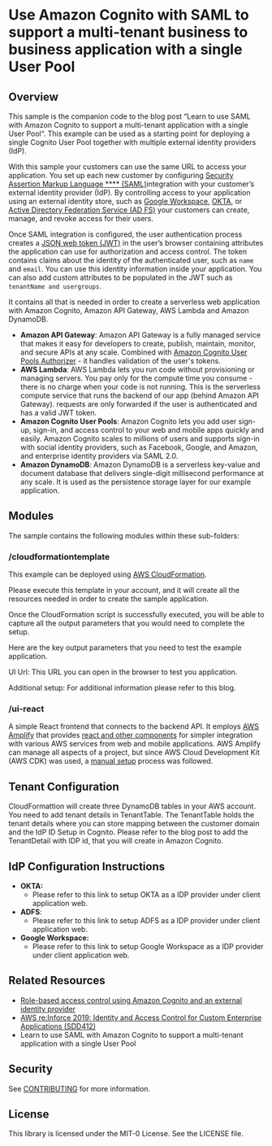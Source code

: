 # Use Amazon Cognito with SAML to support a multi-tenant business to business application with a single User Pool

## Overview

This sample is the companion code to the blog post “Learn to use SAML with Amazon Cognito to support a multi-tenant application with a single User Pool“.  This example can be used as a starting point for deploying a single Cognito User Pool together with multiple external identity providers (IdP).  

With this sample your customers can use the same URL to access your application. You set up each new customer by configuring [Security Assertion Markup Language **** (SAML)](https://docs.aws.amazon.com/cognito/latest/developerguide/cognito-user-pools-saml-idp.html)integration with your customer’s external identity provider (IdP).  By controlling access to your application using an external identity store, such as [Google Workspace](https://workspace.google.com/), [OKTA](https://www.okta.com/), or [Active Directory Federation Service (AD FS)](https://learn.microsoft.com/en-us/windows-server/identity/active-directory-federation-services) your customers can create, manage, and revoke access for their users. 

Once SAML integration is configured, the user authentication process creates a [JSON web token (JWT)](https://tools.ietf.org/html/rfc7519) in the user’s browser containing attributes the application can use for authorization and access control. The token contains claims about the identity of the authenticated user, such as `name` and `email`. You can use this identity information inside your application. You can also add custom attributes to be populated in the JWT such as `tenantName and usergroups`.

It contains all that is needed in order to create a serverless web application with Amazon Cognito, Amazon API Gateway, AWS Lambda and Amazon DynamoDB.

* **Amazon API Gateway**: Amazon API Gateway is a fully managed service that makes it easy for developers to create, publish, maintain, monitor, and secure APIs at any scale. Combined with [Amazon Cognito User Pools Authorizer](https://docs.aws.amazon.com/apigateway/latest/developerguide/apigateway-integrate-with-cognito.html) - it handles validation of the user's tokens.
* **AWS Lambda**: AWS Lambda lets you run code without provisioning or managing servers. You pay only for the compute time you consume - there is no charge when your code is not running. This is the serverless compute service that runs the backend of our app (behind Amazon API Gateway). requests are only forwarded if the user is authenticated and has a valid JWT token.
* **Amazon Cognito User Pools**: Amazon Cognito lets you add user sign-up, sign-in, and access control to your web and mobile apps quickly and easily. Amazon Cognito scales to millions of users and supports sign-in with social identity providers, such as Facebook, Google, and Amazon, and enterprise identity providers via SAML 2.0.
* **Amazon DynamoDB**: Amazon DynamoDB is a serverless key-value and document database that delivers single-digit millisecond performance at any scale. It is used as the persistence storage layer for our example application.

## Modules

The sample contains the following modules within these sub-folders:

### /cloudformationtemplate

This example can be deployed using [AWS CloudFormation](https://docs.aws.amazon.com/AWSCloudFormation/latest/UserGuide/Welcome.html).

Please execute this template in your account, and it will create all the resources needed in order to create the sample application.

Once the CloudFormation script is successfully executed, you will be able to capture all the output parameters that you would need to complete the setup.

Here are the key output parameters that you need to test the example application.

UI Url:   This URL you can open in the browser to test you application.  

Additional setup:  For additional information please refer to this blog.

### /ui-react

A simple React frontend that connects to the backend API.   It employs [AWS Amplify](https://aws-amplify.github.io/) that provides [react and other components](https://aws-amplify.github.io/docs/js/start?platform=react) for simpler integration with various AWS services from web and mobile applications. AWS Amplify can manage all aspects of a project, but since AWS Cloud Development Kit (AWS CDK) was used, a [manual setup](https://aws-amplify.github.io/docs/js/authentication#manual-setup) process was followed.

## Tenant Configuration 

CloudFormattion will create three DynamoDB tables in your AWS account. You need to add tenant details in TenantTable. The TenantTable holds the tenant details where you can store mapping between the customer domain and the IdP ID Setup in Cognito.   Please refer to the blog post to add the TenantDetail with IDP id, that you will create in  Amazon Cognito.

## IdP Configuration Instructions

* **OKTA:**
    * Please refer to this link to setup OKTA as a IDP provider under client application web.
* **ADFS**:
    * Please refer to this link to setup ADFS as a IDP provider under client application web.
* **Google Workspace:**
    * Please refer to this link to setup Google Workspace as a IDP provider under client application web.

## Related Resources

* [Role-based access control using Amazon Cognito and an external identity provider](https://aws.amazon.com/blogs/security/role-based-access-control-using-amazon-cognito-and-an-external-identity-provider/)
* [AWS re:Inforce 2019: Identity and Access Control for Custom Enterprise Applications (SDD412)](https://www.youtube.com/watch?v=VZzx15IEj7Y) 
* Learn to use SAML with Amazon Cognito to support a multi-tenant application with a single User Pool




## Security

See [CONTRIBUTING](CONTRIBUTING.md#security-issue-notifications) for more information.

## License

This library is licensed under the MIT-0 License. See the LICENSE file.


